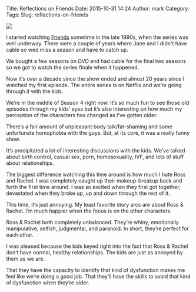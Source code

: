 Title: Reflections on Friends
Date: 2015-10-31 14:24
Author: mark
Category: 
Tags: 
Slug: reflections-on-friends

<img src="https://cdn-images-1.medium.com/max/2000/1*mI6xAe1gu7u5vduwnze3LA.jpeg"  />

I started watching [Friends](http://www.imdb.com/title/tt0108778/) sometime in the late 1990s, when the series was well underway. There were a couple of years where Jane and I didn't have cable so wed miss a season and have to catch up.

We bought a few seasons on DVD and had cable for the final two seasons so we got to watch the series finale when it happened.

Now it’s over a decade since the show ended and almost 20 years since I watched my first episode. The entire series is on Netflix and we’re going through it with the kids.

We’re in the middle of Season 4 right now. It’s so much fun to see those old episodes through my kids’ eyes but it’s also interesting on how much my perception of the characters has changed as I’ve gotten older.

There’s a fair amount of unpleasant body talk/fat-shaming and some unfortunate homophobia with the guys. But, at its core, it was a really funny show.

It’s precipitated a lot of interesting discussions with the kids. We’ve talked about birth control, casual sex, porn, homosexuality, IVF, and lots of stuff about relationships.

The biggest difference watching this time around is how much I hate Ross and Rachel. I was completely caught up their makeup-breakup back and forth the first time around. I was so excited when they first got together, devastated when they broke up, up and down through the rest of it.

This time, it’s just annoying. My least favorite story arcs are about Ross & Rachel. I’m much happier when the focus is on the other characters.

Ross & Rachel both completely unbalanced. They’re whiny, emotionally manipulative, selfish, judgmental, and paranoid. In short, they’re perfect for each other.

I was pleased because the kids keyed right into the fact that Ross & Rachel don’t have normal, healthy relationships. The kids are just as annoyed by them as we are.

That they have the capacity to identify that kind of dysfunction makes me feel like we’re doing a good job. That they’ll have the skills to avoid that kind of dysfunction when they’re older.

